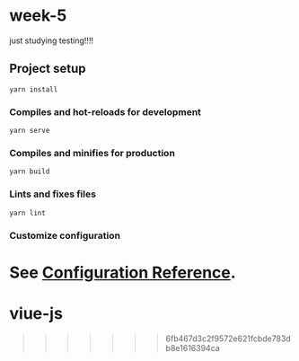 
# week-5

just studying 
testing!!!!

## Project setup
```
yarn install
```

### Compiles and hot-reloads for development
```
yarn serve
```

### Compiles and minifies for production
```
yarn build
```

### Lints and fixes files
```
yarn lint
```

### Customize configuration
See [Configuration Reference](https://cli.vuejs.org/config/).
=======
# viue-js
>>>>>>> 6fb467d3c2f9572e621fcbde783db8e1616394ca
